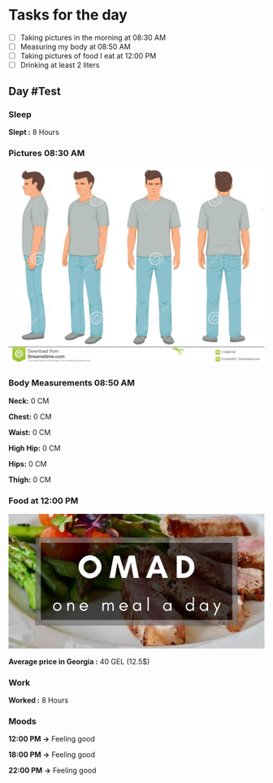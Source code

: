 # Tasks for the day

- [ ] Taking pictures in the morning at 08:30 AM
- [ ] Measuring my body at 08:50 AM
- [ ] Taking pictures of food I eat at 12:00 PM
- [ ] Drinking at least 2 liters

## Day #Test

### Sleep

**Slept :** 8 Hours

### Pictures 08:30 AM

![This is test image](./assets/test/pictures.jpeg)

### Body Measurements 08:50 AM

**Neck:** 0 CM

**Chest:** 0 CM

**Waist:** 0 CM

**High Hip:** 0 CM

**Hips:** 0 CM

**Thigh:** 0 CM

### Food at 12:00 PM

![This is test image](./assets/test/food.jpeg)

**Average price in Georgia :** 40 GEL (12.5$)

### Work

**Worked :** 8 Hours

### Moods

**12:00 PM ->** Feeling good

**18:00 PM ->** Feeling good

**22:00 PM ->** Feeling good
